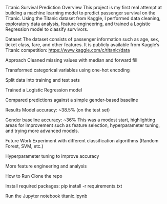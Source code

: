 Titanic Survival Prediction
Overview
This project is my first real attempt at building a machine learning model to predict passenger survival on the Titanic. Using the Titanic dataset from Kaggle, I performed data cleaning, exploratory data analysis, feature engineering, and trained a Logistic Regression model to classify survivors.

Dataset
The dataset consists of passenger information such as age, sex, ticket class, fare, and other features. It is publicly available from Kaggle’s Titanic competition:
https://www.kaggle.com/c/titanic/data

Approach
Cleaned missing values with median and forward fill

Transformed categorical variables using one-hot encoding

Split data into training and test sets

Trained a Logistic Regression model

Compared predictions against a simple gender-based baseline

Results
Model accuracy: ~38.5% (on the test set)

Gender baseline accuracy: ~36%
This was a modest start, highlighting areas for improvement such as feature selection, hyperparameter tuning, and trying more advanced models.

Future Work
Experiment with different classification algorithms (Random Forest, SVM, etc.)

Hyperparameter tuning to improve accuracy

More feature engineering and analysis

How to Run
Clone the repo

Install required packages: pip install -r requirements.txt

Run the Jupyter notebook titanic.ipynb
